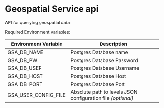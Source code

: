 Geospatial Service api
==================================

API for querying geospatial data

Required Environment variables:

|Environment Variable|Description|
|--|--|
|GSA_DB_NAME|Postgres Database name|
|GSA_DB_PW|Postgres Database Password|
|GSA_DB_USER|Postgres Database Username|
|GSA_DB_HOST|Postgres Database Host|
|GSA_DB_PORT|Postgres Database Port|
|GSA_USER_CONFIG_FILE| Absolute path to levels JSON configuration file _(optional)_|
